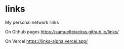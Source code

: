 # links
My personal network links

On Github pages
https://samuelteixeiras.github.io/links/

On Vercel
https://links-alpha.vercel.app/
